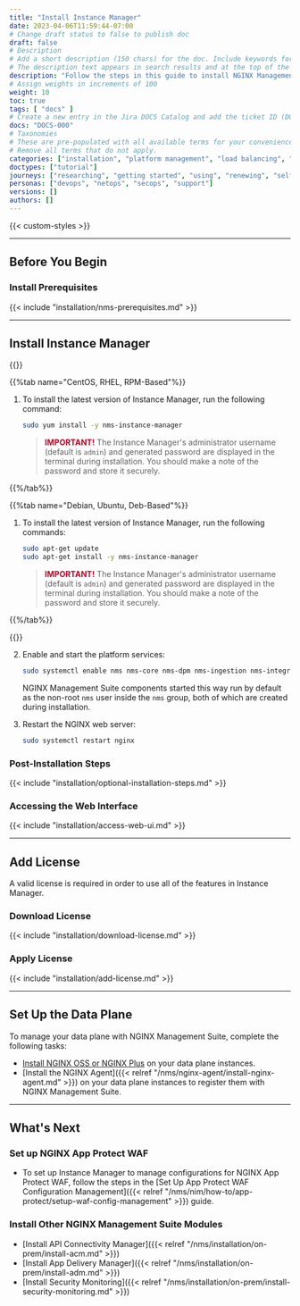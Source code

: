 ```yaml
---
title: "Install Instance Manager"
date: 2023-04-06T11:59:44-07:00
# Change draft status to false to publish doc
draft: false
# Description
# Add a short description (150 chars) for the doc. Include keywords for SEO. 
# The description text appears in search results and at the top of the doc.
description: "Follow the steps in this guide to install NGINX Management Suite Instance Manager."
# Assign weights in increments of 100
weight: 10
toc: true
tags: [ "docs" ]
# Create a new entry in the Jira DOCS Catalog and add the ticket ID (DOCS-<number>) below
docs: "DOCS-000"
# Taxonomies
# These are pre-populated with all available terms for your convenience.
# Remove all terms that do not apply.
categories: ["installation", "platform management", "load balancing", "api management", "service mesh", "security", "analytics"]
doctypes: ["tutorial"]
journeys: ["researching", "getting started", "using", "renewing", "self service"]
personas: ["devops", "netops", "secops", "support"]
versions: []
authors: []
---
```


{{< custom-styles >}}

---

## Before You Begin

### Install Prerequisites

{{< include "installation/nms-prerequisites.md" >}}

---

## Install Instance Manager

{{<tabs name="install-nim">}}

{{%tab name="CentOS, RHEL, RPM-Based"%}}

1. To install the latest version of Instance Manager, run the following command:

    ```bash
    sudo yum install -y nms-instance-manager
    ```

    > <span style="color: #c20025;"><i class="fas fa-exclamation-triangle"></i> **IMPORTANT!**</span> The Instance Manager's administrator username (default is `admin`) and generated password are displayed in the terminal during installation. You should make a note of the password and store it securely.

{{%/tab%}}

{{%tab name="Debian, Ubuntu, Deb-Based"%}}

1. To install the latest version of Instance Manager, run the following commands:

    ```bash
    sudo apt-get update
    sudo apt-get install -y nms-instance-manager
    ```

    > <span style="color: #c20025;"><i class="fas fa-exclamation-triangle"></i> **IMPORTANT!**</span> The Instance Manager's administrator username (default is `admin`) and generated password are displayed in the terminal during installation. You should make a note of the password and store it securely.

{{%/tab%}}

{{</tabs>}}

2. Enable and start the platform services:

    ```bash
    sudo systemctl enable nms nms-core nms-dpm nms-ingestion nms-integrations --now
    ```

    NGINX Management Suite components started this way run by default as the non-root `nms` user inside the `nms` group, both of which are created during installation.

3. Restart the NGINX web server:

   ```bash
   sudo systemctl restart nginx
   ```

</details>

### Post-Installation Steps

{{< include "installation/optional-installation-steps.md" >}}

### Accessing the Web Interface

{{< include "installation/access-web-ui.md" >}}

---

## Add License

A valid license is required in order to use all of the features in Instance Manager.

### Download License

{{< include "installation/download-license.md" >}}

### Apply License

{{< include "installation/add-license.md" >}}

---

## Set Up the Data Plane

To manage your data plane with NGINX Management Suite, complete the following tasks:

- [Install NGINX OSS or NGINX Plus](https://docs.nginx.com/nginx/admin-guide/installing-nginx/) on your data plane instances.
- [Install the NGINX Agent]({{< relref "/nms/nginx-agent/install-nginx-agent.md" >}}) on your data plane instances to register them with NGINX Management Suite.

---

## What's Next

### Set up NGINX App Protect WAF

- To set up Instance Manager to manage configurations for NGINX App Protect WAF, follow the steps in the [Set Up App Protect WAF Configuration Management]({{< relref "/nms/nim/how-to/app-protect/setup-waf-config-management" >}}) guide.

### Install Other NGINX Management Suite Modules

- [Install API Connectivity Manager]({{< relref "/nms/installation/on-prem/install-acm.md" >}})
- [Install App Delivery Manager]({{< relref "/nms/installation/on-prem/install-adm.md" >}})
- [Install Security Monitoring]({{< relref "/nms/installation/on-prem/install-security-monitoring.md" >}})
